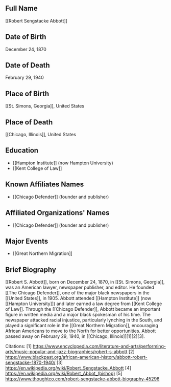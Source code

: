 ## Full Name
[[Robert Sengstacke Abbott]]

## Date of Birth
December 24, 1870

## Date of Death
February 29, 1940

## Place of Birth
[[St. Simons, Georgia]], United States

## Place of Death
[[Chicago, Illinois]], United States

## Education
- [[Hampton Institute]] (now Hampton University)
- [[Kent College of Law]]

## Known Affiliates Names
- [[Chicago Defender]] (founder and publisher)

## Affiliated Organizations' Names
- [[Chicago Defender]] (founder and publisher)

## Major Events
- [[Great Northern Migration]]

## Brief Biography
[[Robert S. Abbott]], born on December 24, 1870, in [[St. Simons, Georgia]], was an American lawyer, newspaper publisher, and editor. He founded [[The Chicago Defender]], one of the major black newspapers in the [[United States]], in 1905. Abbott attended [[Hampton Institute]] (now [[Hampton University]]) and later earned a law degree from [[Kent College of Law]]. Through the [[Chicago Defender]], Abbott became an important figure in written media and a major black spokesman of his time. The newspaper attacked racial injustice, particularly lynching in the South, and played a significant role in the [[Great Northern Migration]], encouraging African Americans to move to the North for better opportunities. Abbott passed away on February 29, 1940, in [[Chicago, Illinois]][1][2][3].

Citations:
[1] https://www.encyclopedia.com/literature-and-arts/performing-arts/music-popular-and-jazz-biographies/robert-s-abbott
[2] https://www.blackpast.org/african-american-history/abbott-robert-sengstacke-1870-1940/
[3] https://en.wikipedia.org/wiki/Robert_Sengstacke_Abbott
[4] https://en.wikipedia.org/wiki/Robert_Abbot_(bishop)
[5] https://www.thoughtco.com/robert-sengstacke-abbott-biography-45296